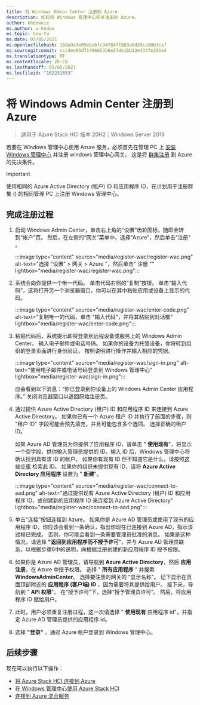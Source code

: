 ```yaml
---
title: 将 Windows Admin Center 注册到 Azure
description: 如何将 Windows 管理中心网关注册到 Azure。
author: khdownie
ms.author: v-kedow
ms.topic: how-to
ms.date: 03/05/2021
ms.openlocfilehash: 18da9a3e09ebabfc94784ff803a0d39ca90b3caf
ms.sourcegitcommit: ccc4ee05d71496653b6e27de1bb12e4347e20ba4
ms.translationtype: MT
ms.contentlocale: zh-CN
ms.lasthandoff: 03/05/2021
ms.locfileid: "102231653"
---
```

# <a name="register-windows-admin-center-with-azure"></a>将 Windows Admin Center 注册到 Azure

> 适用于 Azure Stack HCI 版本 20H2；Windows Server 2019

若要在 Windows 管理中心使用 Azure 服务，必须首先在管理 PC 上 [安装 Windows 管理中心](/windows-server/manage/windows-admin-center/deploy/install) 并注册 windows 管理中心网关。 这是将 [群集注册](../deploy/register-with-azure.md) 到 Azure 的先决条件。

   > [!IMPORTANT]
   > 使用相同的 Azure Active Directory (租户) ID 和应用程序 ID，在计划用于注册群集 () 的相同管理 PC 上注册 Windows 管理中心。

## <a name="complete-the-registration-process"></a>完成注册过程

1. 启动 Windows Admin Center，单击右上角的“设置”齿轮图标，随即会转到“帐户”页。 然后，在左侧的“网关”菜单中，选择“Azure”，然后单击“注册”  。

   :::image type="content" source="media/register-wac/register-wac.png" alt-text="选择 &quot;设置&quot; > 网关 > Azure &quot;，然后单击&quot; 注册 &quot;" lightbox="media/register-wac/register-wac.png":::

2. 系统会向你提供一个唯一代码。 单击代码右侧的“复制”按钮。 单击“输入代码”，这将打开另一个浏览器窗口，你可以在其中粘贴应用或设备上显示的代码。

   :::image type="content" source="media/register-wac/enter-code.png" alt-text="复制唯一的代码，单击 &quot;输入代码&quot;，并将其粘贴到对话框" lightbox="media/register-wac/enter-code.png":::

3. 粘贴代码后，系统提示即将登录到远程设备或服务上的 Windows Admin Center。 输入电子邮件或电话号码。 如果你的设备为托管设备，你将转到组织的登录页面进行身份验证。 按照说明进行操作并输入相应的凭据。

   :::image type="content" source="media/register-wac/sign-in.png" alt-text="使用电子邮件或电话号码登录到 Windows 管理中心" lightbox="media/register-wac/sign-in.png":::

   应会看到以下消息：“你已登录到你设备上的 Windows Admin Center 应用程序。” 关闭浏览器窗口以返回原始注册页。

4. 通过提供 Azure Active Directory (租户) ID 和应用程序 ID 来连接到 Azure Active Directory。 如果你已有一个 Azure 租户 ID 并执行了前面的步骤，则 "租户 ID" 字段可能会预先填充，并且可能包含多个选项。 选择正确的租户 ID。 

   如果 Azure AD 管理员为你提供了应用程序 ID，请单击 " **使用现有**"，将显示一个空字段，供你输入管理员提供的 ID。输入 ID 后，Windows 管理中心将确认找到具有该 ID 的帐户。 如果你有现有 ID 但不知道它是什么，请按照[这些步骤](/azure/active-directory/develop/howto-create-service-principal-portal#get-values-for-signing-in) 检索此 ID。 如果你的组织未提供现有 ID，请将 **Azure Active Directory 应用程序** 设置为 " **新建**"。

   :::image type="content" source="media/register-wac/connect-to-aad.png" alt-text="通过提供现有 Azure Active Directory (租户) ID 和应用程序 ID，或创建新的应用程序 ID 来连接到 Azure Active Directory" lightbox="media/register-wac/connect-to-aad.png":::

5. 单击“连接”按钮连接到 Azure。 如果你是 Azure AD 管理员或使用了现有的应用程序 ID，你应该会看到一条确认，指出你现在已连接到 Azure AD，指示该过程已完成。 否则，你可能会看到一条需要管理员批准的消息。 如果是这种情况，请选择 **"返回到应用程序而不授予许可**"，并与 Azure AD 管理员联系，以根据步骤6中的说明，向根据注册创建的新应用程序 ID 授予权限。

6. 如果你是 Azure AD 管理员，请导航到 **Azure Active Directory**，然后 **应用注册**，在 Azure 中授予权限。 选择 " **所有应用程序** " 并搜索 **WindowsAdminCenter**。 选择要注册的网关的 "显示名称"。 记下显示在页面顶部附近的 **应用程序 (客户端) ID** ，因为需要将其提供给用户。 接下来，导航到 " **API 权限**"。 在“授予许可”下，选择“授予管理员许可”。  然后，将应用程序 ID 赋给用户。

7. 此时，用户必须重复注册过程，这一次请选择 " **使用现有** 应用程序 id"，并指定 Azure AD 管理员提供的应用程序 id。

8. 选择 **"登录"** ，通过 Azure 帐户登录到 Windows 管理中心。

## <a name="next-steps"></a>后续步骤

现在可以执行以下操作：

- [将 Azure Stack HCI 连接到 Azure](../deploy/register-with-azure.md)
- [在 Windows 管理中心使用 Azure Stack HCI](../get-started.md)
- [连接到 Azure 混合服务](/windows-server/manage/windows-admin-center/azure/)